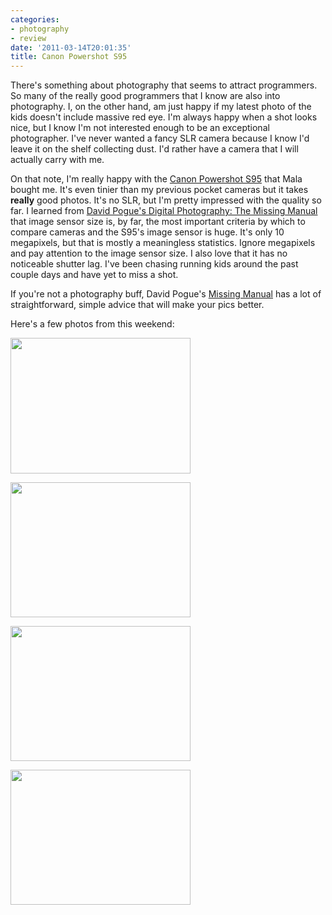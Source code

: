 ```yaml
---
categories:
- photography
- review
date: '2011-03-14T20:01:35'
title: Canon Powershot S95
---
```



There's something about photography that seems to attract
programmers. So many of the really good programmers that I know are
also into photography. I, on the other hand, am just happy if my
latest photo of the kids doesn't include massive red eye. I'm always
happy when a shot looks nice, but I know I'm not interested enough to
be an exceptional photographer. I've never wanted a fancy SLR camera
because I know I'd leave it on the shelf collecting dust. I'd rather
have a camera that I will actually carry with me.

On that note, I'm really happy with the [Canon Powershot S95](http://amzn.to/ie9DRB) that Mala bought me. It's even tinier than
my previous pocket cameras but it takes **really** good photos. It's
no SLR, but I'm pretty impressed with the quality so far. I learned
from [David Pogue's Digital Photography: The Missing Manual](http://amzn.to/huf5fP) that image sensor size is, by far, the
most important criteria by which to compare cameras and the S95's
image sensor is huge. It's only 10 megapixels, but that is mostly a
meaningless statistics. Ignore megapixels and pay attention to the
image sensor size. I also love that it has no noticeable shutter
lag. I've been chasing running kids around the past couple days and
have yet to miss a shot.

If you're not a photography buff, David Pogue's [Missing Manual](http://amzn.to/huf5fP) has a lot of straightforward, simple
advice that will make your pics better.

Here's a few photos from this weekend:

<a href="https://picasaweb.google.com/lh/photo/TdyySSCStWX9lSH_dKxN3Q?feat=embedwebsite"><img src="https://lh4.googleusercontent.com/_CYj0H0Z580E/TXy5NddiijI/AAAAAAAARHU/21IJhXC_EWs/s288/IMG_0049.JPG" height="217" width="288" class="inset"></a>

<a href="https://picasaweb.google.com/lh/photo/DeM3swXvx3RfiHQbA3Qsgg?feat=embedwebsite"><img src="https://lh6.googleusercontent.com/_CYj0H0Z580E/TXy5KXZokrI/AAAAAAAARHE/XvA4Mxi7yUE/s288/IMG_0027.JPG" height="216" width="288" class="inset"></a>

<a href="https://picasaweb.google.com/lh/photo/v64vudaGJbWeRJEr2gU67A?feat=embedwebsite"><img src="https://lh6.googleusercontent.com/_CYj0H0Z580E/TXy5RdfwFNI/AAAAAAAARHw/544mk4kmOYU/s288/IMG_0077.JPG" height="216" width="288" class="inset"></a>

<a href="https://picasaweb.google.com/lh/photo/vbtjr_1y8AwbRfWE_NlQvA?feat=embedwebsite"><img src="https://lh6.googleusercontent.com/_CYj0H0Z580E/TXy5Sh_fYaI/AAAAAAAARH4/ZMqv4xXsqeE/s288/IMG_0081.JPG" height="216" width="288" class="inset"></a>
